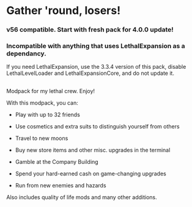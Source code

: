# Gather 'round, losers!


### v56 compatible. Start with fresh pack for 4.0.0 update!

### Incompatible with anything that uses LethalExpansion as a dependancy.

If you need LethalExpansion, use the 3.3.4 version of this pack, disable LethalLevelLoader and LethalExpansionCore, and do not update it.

## 

Modpack for my lethal crew. Enjoy!

With this modpack, you can:

- Play with up to 32 friends

- Use cosmetics and extra suits to distinguish yourself from others

- Travel to new moons

- Buy new store items and other misc. upgrades in the terminal

- Gamble at the Company Building

- Spend your hard-earned cash on game-changing upgrades

- Run from new enemies and hazards

Also includes quality of life mods and many other additions.
